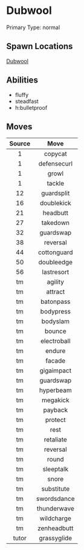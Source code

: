 # Dubwool  
Primary Type: normal  
  
## Spawn Locations  
[Dubwool](/data/spawn_presets/dubwool.md)  
  
## Abilities  
  * fluffy
  * steadfast
  * h:bulletproof
  
  
## Moves  
  
| Source | Move |  
|:---:|:---:|  
| 1 | copycat |  
| 1 | defensecurl |  
| 1 | growl |  
| 1 | tackle |  
| 12 | guardsplit |  
| 16 | doublekick |  
| 21 | headbutt |  
| 27 | takedown |  
| 32 | guardswap |  
| 38 | reversal |  
| 44 | cottonguard |  
| 50 | doubleedge |  
| 56 | lastresort |  
| tm | agility |  
| tm | attract |  
| tm | batonpass |  
| tm | bodypress |  
| tm | bodyslam |  
| tm | bounce |  
| tm | electroball |  
| tm | endure |  
| tm | facade |  
| tm | gigaimpact |  
| tm | guardswap |  
| tm | hyperbeam |  
| tm | megakick |  
| tm | payback |  
| tm | protect |  
| tm | rest |  
| tm | retaliate |  
| tm | reversal |  
| tm | round |  
| tm | sleeptalk |  
| tm | snore |  
| tm | substitute |  
| tm | swordsdance |  
| tm | thunderwave |  
| tm | wildcharge |  
| tm | zenheadbutt |  
| tutor | grassyglide |  
  
